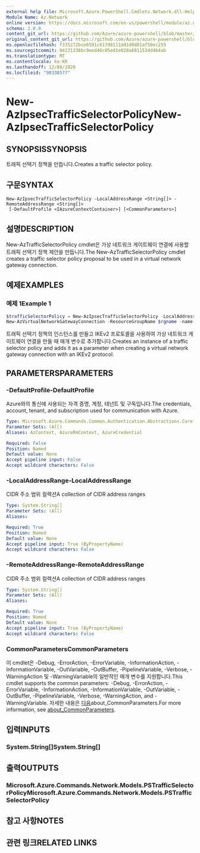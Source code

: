 ```yaml
---
external help file: Microsoft.Azure.PowerShell.Cmdlets.Network.dll-Help.xml
Module Name: Az.Network
online version: https://docs.microsoft.com/en-us/powershell/module/az.network/new-azipsectrafficselectorpolicy
schema: 2.0.0
content_git_url: https://github.com/Azure/azure-powershell/blob/master/src/Network/Network/help/New-AzIpsecTrafficSelectorPolicy.md
original_content_git_url: https://github.com/Azure/azure-powershell/blob/master/src/Network/Network/help/New-AzIpsecTrafficSelectorPolicy.md
ms.openlocfilehash: f335272bce6591c617d8111dd1d0d81af50ec255
ms.sourcegitcommit: 04221336bc9eed46c05ed1e828a6811534d4b4ab
ms.translationtype: MT
ms.contentlocale: ko-KR
ms.lasthandoff: 12/08/2020
ms.locfileid: "98338577"
---
```

# <span data-ttu-id="0c88a-101">New-AzIpsecTrafficSelectorPolicy</span><span class="sxs-lookup"><span data-stu-id="0c88a-101">New-AzIpsecTrafficSelectorPolicy</span></span>

## <span data-ttu-id="0c88a-102">SYNOPSIS</span><span class="sxs-lookup"><span data-stu-id="0c88a-102">SYNOPSIS</span></span>
<span data-ttu-id="0c88a-103">트래픽 선택기 정책을 만듭니다.</span><span class="sxs-lookup"><span data-stu-id="0c88a-103">Creates a traffic selector policy.</span></span>

## <span data-ttu-id="0c88a-104">구문</span><span class="sxs-lookup"><span data-stu-id="0c88a-104">SYNTAX</span></span>

```
New-AzIpsecTrafficSelectorPolicy -LocalAddressRange <String[]> -RemoteAddressRange <String[]>
 [-DefaultProfile <IAzureContextContainer>] [<CommonParameters>]
```

## <span data-ttu-id="0c88a-105">설명</span><span class="sxs-lookup"><span data-stu-id="0c88a-105">DESCRIPTION</span></span>
<span data-ttu-id="0c88a-106">New-AzTrafficSelectorPolicy cmdlet은 가상 네트워크 게이트웨이 연결에 사용할 트래픽 선택기 정책 제안을 만듭니다.</span><span class="sxs-lookup"><span data-stu-id="0c88a-106">The New-AzTrafficSelectorPolicy cmdlet creates a traffic selector policy proposal to be used in a virtual network gateway connection.</span></span>

## <span data-ttu-id="0c88a-107">예제</span><span class="sxs-lookup"><span data-stu-id="0c88a-107">EXAMPLES</span></span>

### <span data-ttu-id="0c88a-108">예제 1</span><span class="sxs-lookup"><span data-stu-id="0c88a-108">Example 1</span></span>
```powershell
$trafficSelectorPolicy = New-AzIpsecTrafficSelectorPolicy -LocalAddressRange ("10.10.10.0/24", "20.20.20.0/24") -RemoteAddressRange ("30.30.30.0/24", "40.40.40.0/24")
New-AzVirtualNetworkGatewayConnection -ResourceGroupName $rgname -name $vnetConnectionName -location $location -VirtualNetworkGateway1 $vnetGateway -LocalNetworkGateway2 $localnetGateway -ConnectionType IPsec -RoutingWeight 3 -SharedKey $sharedKey -UsePolicyBasedTrafficSelectors $true -TrafficSelectorPolicies ($trafficSelectorPolicy)
```

<span data-ttu-id="0c88a-109">트래픽 선택기 정책의 인스턴스를 만들고 IKEv2 프로토콜을 사용하여 가상 네트워크 게이트웨이 연결을 만들 때 매개 변수로 추가합니다.</span><span class="sxs-lookup"><span data-stu-id="0c88a-109">Creates an instance of a traffic selector policy and adds it as a parameter when creating a virtual network gateway connection with an IKEv2 protocol.</span></span>

## <span data-ttu-id="0c88a-110">PARAMETERS</span><span class="sxs-lookup"><span data-stu-id="0c88a-110">PARAMETERS</span></span>

### <span data-ttu-id="0c88a-111">-DefaultProfile</span><span class="sxs-lookup"><span data-stu-id="0c88a-111">-DefaultProfile</span></span>
<span data-ttu-id="0c88a-112">Azure와의 통신에 사용되는 자격 증명, 계정, 테넌트 및 구독입니다.</span><span class="sxs-lookup"><span data-stu-id="0c88a-112">The credentials, account, tenant, and subscription used for communication with Azure.</span></span>

```yaml
Type: Microsoft.Azure.Commands.Common.Authentication.Abstractions.Core.IAzureContextContainer
Parameter Sets: (All)
Aliases: AzContext, AzureRmContext, AzureCredential

Required: False
Position: Named
Default value: None
Accept pipeline input: False
Accept wildcard characters: False
```

### <span data-ttu-id="0c88a-113">-LocalAddressRange</span><span class="sxs-lookup"><span data-stu-id="0c88a-113">-LocalAddressRange</span></span>
<span data-ttu-id="0c88a-114">CIDR 주소 범위 컬렉션</span><span class="sxs-lookup"><span data-stu-id="0c88a-114">A collection of CIDR address ranges</span></span>

```yaml
Type: System.String[]
Parameter Sets: (All)
Aliases:

Required: True
Position: Named
Default value: None
Accept pipeline input: True (ByPropertyName)
Accept wildcard characters: False
```

### <span data-ttu-id="0c88a-115">-RemoteAddressRange</span><span class="sxs-lookup"><span data-stu-id="0c88a-115">-RemoteAddressRange</span></span>
<span data-ttu-id="0c88a-116">CIDR 주소 범위 컬렉션</span><span class="sxs-lookup"><span data-stu-id="0c88a-116">A collection of CIDR address ranges</span></span>

```yaml
Type: System.String[]
Parameter Sets: (All)
Aliases:

Required: True
Position: Named
Default value: None
Accept pipeline input: True (ByPropertyName)
Accept wildcard characters: False
```

### <span data-ttu-id="0c88a-117">CommonParameters</span><span class="sxs-lookup"><span data-stu-id="0c88a-117">CommonParameters</span></span>
<span data-ttu-id="0c88a-118">이 cmdlet은 -Debug, -ErrorAction, -ErrorVariable, -InformationAction, -InformationVariable, -OutVariable, -OutBuffer, -PipelineVariable, -Verbose, -WarningAction 및 -WarningVariable의 일반적인 매개 변수를 지원합니다.</span><span class="sxs-lookup"><span data-stu-id="0c88a-118">This cmdlet supports the common parameters: -Debug, -ErrorAction, -ErrorVariable, -InformationAction, -InformationVariable, -OutVariable, -OutBuffer, -PipelineVariable, -Verbose, -WarningAction, and -WarningVariable.</span></span> <span data-ttu-id="0c88a-119">자세한 내용은 [다음](http://go.microsoft.com/fwlink/?LinkID=113216)about_CommonParameters.</span><span class="sxs-lookup"><span data-stu-id="0c88a-119">For more information, see [about_CommonParameters](http://go.microsoft.com/fwlink/?LinkID=113216).</span></span>

## <span data-ttu-id="0c88a-120">입력</span><span class="sxs-lookup"><span data-stu-id="0c88a-120">INPUTS</span></span>

### <span data-ttu-id="0c88a-121">System.String[]</span><span class="sxs-lookup"><span data-stu-id="0c88a-121">System.String[]</span></span>

## <span data-ttu-id="0c88a-122">출력</span><span class="sxs-lookup"><span data-stu-id="0c88a-122">OUTPUTS</span></span>

### <span data-ttu-id="0c88a-123">Microsoft.Azure.Commands.Network.Models.PSTrafficSelectorPolicy</span><span class="sxs-lookup"><span data-stu-id="0c88a-123">Microsoft.Azure.Commands.Network.Models.PSTrafficSelectorPolicy</span></span>

## <span data-ttu-id="0c88a-124">참고 사항</span><span class="sxs-lookup"><span data-stu-id="0c88a-124">NOTES</span></span>

## <span data-ttu-id="0c88a-125">관련 링크</span><span class="sxs-lookup"><span data-stu-id="0c88a-125">RELATED LINKS</span></span>
